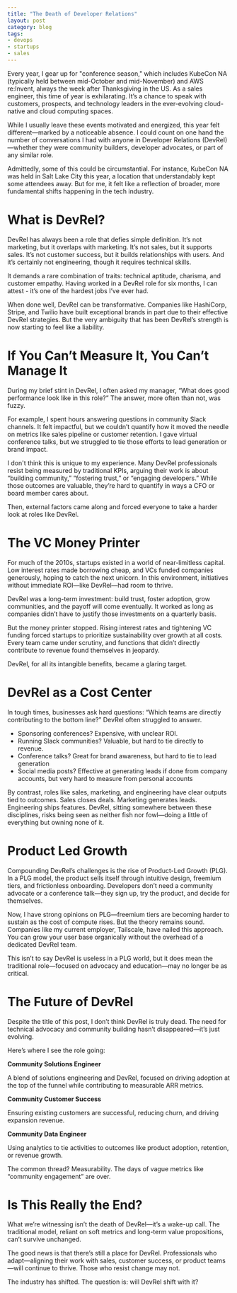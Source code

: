 ```yaml
---
title: "The Death of Developer Relations"
layout: post
category: blog
tags:
- devops
- startups
- sales
---
```


Every year, I gear up for "conference season," which includes KubeCon NA (typically held between mid-October and mid-November) and AWS re:Invent, always the week after Thanksgiving in the US. As a sales engineer, this time of year is exhilarating. It’s a chance to speak with customers, prospects, and technology leaders in the ever-evolving cloud-native and cloud computing spaces.

While I usually leave these events motivated and energized, this year felt different—marked by a noticeable absence. I could count on one hand the number of conversations I had with anyone in Developer Relations (DevRel)—whether they were community builders, developer advocates, or part of any similar role.

Admittedly, some of this could be circumstantial. For instance, KubeCon NA was held in Salt Lake City this year, a location that understandably kept some attendees away. But for me, it felt like a reflection of broader, more fundamental shifts happening in the tech industry.

# What is DevRel?

DevRel has always been a role that defies simple definition. It’s not marketing, but it overlaps with marketing. It’s not sales, but it supports sales. It’s not customer success, but it builds relationships with users. And it’s certainly not engineering, though it requires technical skills.

It demands a rare combination of traits: technical aptitude, charisma, and customer empathy. Having worked in a DevRel role for six months, I can attest - it’s one of the hardest jobs I’ve ever had.

When done well, DevRel can be transformative. Companies like HashiCorp, Stripe, and Twilio have built exceptional brands in part due to their effective DevRel strategies. But the very ambiguity that has been DevRel’s strength is now starting to feel like a liability.

# If You Can’t Measure It, You Can’t Manage It

During my brief stint in DevRel, I often asked my manager, “What does good performance look like in this role?” The answer, more often than not, was fuzzy.

For example, I spent hours answering questions in community Slack channels. It felt impactful, but we couldn’t quantify how it moved the needle on metrics like sales pipeline or customer retention. I gave virtual conference talks, but we struggled to tie those efforts to lead generation or brand impact.

I don't think this is unique to my experience. Many DevRel professionals resist being measured by traditional KPIs, arguing their work is about “building community,” “fostering trust,” or “engaging developers.” While those outcomes are valuable, they’re hard to quantify in ways a CFO or board member cares about.

Then, external factors came along and forced everyone to take a harder look at roles like DevRel.

# The VC Money Printer

For much of the 2010s, startups existed in a world of near-limitless capital. Low interest rates made borrowing cheap, and VCs funded companies generously, hoping to catch the next unicorn. In this environment, initiatives without immediate ROI—like DevRel—had room to thrive.

DevRel was a long-term investment: build trust, foster adoption, grow communities, and the payoff will come eventually. It worked as long as companies didn’t have to justify those investments on a quarterly basis.

But the money printer stopped. Rising interest rates and tightening VC funding forced startups to prioritize sustainability over growth at all costs. Every team came under scrutiny, and functions that didn’t directly contribute to revenue found themselves in jeopardy.

DevRel, for all its intangible benefits, became a glaring target.

# DevRel as a Cost Center

In tough times, businesses ask hard questions: “Which teams are directly contributing to the bottom line?” DevRel often struggled to answer.

- Sponsoring conferences? Expensive, with unclear ROI.
- Running Slack communities? Valuable, but hard to tie directly to revenue.
- Conference talks? Great for brand awareness, but hard to tie to lead generation
- Social media posts? Effective at generating leads if done from company accounts, but very hard to measure from personal accounts

By contrast, roles like sales, marketing, and engineering have clear outputs tied to outcomes. Sales closes deals. Marketing generates leads. Engineering ships features. DevRel, sitting somewhere between these disciplines, risks being seen as neither fish nor fowl—doing a little of everything but owning none of it.

# Product Led Growth

Compounding DevRel’s challenges is the rise of Product-Led Growth (PLG). In a PLG model, the product sells itself through intuitive design, freemium tiers, and frictionless onboarding. Developers don’t need a community advocate or a conference talk—they sign up, try the product, and decide for themselves.

Now, I have strong opinions on PLG—freemium tiers are becoming harder to sustain as the cost of compute rises. But the theory remains sound. Companies like my current employer, Tailscale, have nailed this approach. You can grow your user base organically without the overhead of a dedicated DevRel team.

This isn’t to say DevRel is useless in a PLG world, but it does mean the traditional role—focused on advocacy and education—may no longer be as critical.

# The Future of DevRel

Despite the title of this post, I don’t think DevRel is truly dead. The need for technical advocacy and community building hasn’t disappeared—it’s just evolving.

Here’s where I see the role going:

**Community Solutions Engineer**

A blend of solutions engineering and DevRel, focused on driving adoption at the top of the funnel while contributing to measurable ARR metrics.

**Community Customer Success**

Ensuring existing customers are successful, reducing churn, and driving expansion revenue.

**Community Data Engineer**

Using analytics to tie activities to outcomes like product adoption, retention, or revenue growth.

The common thread? Measurability. The days of vague metrics like “community engagement” are over.

# Is This Really the End?

What we’re witnessing isn’t the death of DevRel—it’s a wake-up call. The traditional model, reliant on soft metrics and long-term value propositions, can’t survive unchanged.

The good news is that there’s still a place for DevRel. Professionals who adapt—aligning their work with sales, customer success, or product teams—will continue to thrive. Those who resist change may not.

The industry has shifted. The question is: will DevRel shift with it?